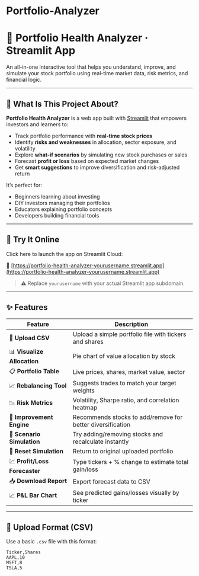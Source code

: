 # Portfolio-Analyzer

# 💼 Portfolio Health Analyzer · Streamlit App

An all-in-one interactive tool that helps you understand, improve, and simulate your stock portfolio using real-time market data, risk metrics, and financial logic.

---

## 📘 What Is This Project About?

**Portfolio Health Analyzer** is a web app built with [Streamlit](https://streamlit.io/) that empowers investors and learners to:

- Track portfolio performance with **real-time stock prices**
- Identify **risks and weaknesses** in allocation, sector exposure, and volatility
- Explore **what-if scenarios** by simulating new stock purchases or sales
- Forecast **profit or loss** based on expected market changes
- Get **smart suggestions** to improve diversification and risk-adjusted return

It’s perfect for:
- Beginners learning about investing
- DIY investors managing their portfolios
- Educators explaining portfolio concepts
- Developers building financial tools

---

## 🚀 Try It Online

Click here to launch the app on Streamlit Cloud:

🔗 [https://portfolio-health-analyzer-yourusername.streamlit.app](https://portfolio-health-analyzer-yourusername.streamlit.app)

> ⚠️ Replace `yourusername` with your actual Streamlit app subdomain.

---

## ✨ Features

| Feature | Description |
|--------|-------------|
| 📁 **Upload CSV** | Upload a simple portfolio file with tickers and shares |
| 📊 **Visualize Allocation** | Pie chart of value allocation by stock |
| 📋 **Portfolio Table** | Live prices, shares, market value, sector |
| 📈 **Rebalancing Tool** | Suggests trades to match your target weights |
| 📉 **Risk Metrics** | Volatility, Sharpe ratio, and correlation heatmap |
| 🧠 **Improvement Engine** | Recommends stocks to add/remove for better diversification |
| 🧪 **Scenario Simulation** | Try adding/removing stocks and recalculate instantly |
| 🔄 **Reset Simulation** | Return to original uploaded portfolio |
| 💹 **Profit/Loss Forecaster** | Type tickers + % change to estimate total gain/loss |
| 📥 **Download Report** | Export forecast data to CSV |
| 📈 **P&L Bar Chart** | See predicted gains/losses visually by ticker |

---

## 📁 Upload Format (CSV)

Use a basic `.csv` file with this format:

```csv
Ticker,Shares
AAPL,10
MSFT,8
TSLA,5
